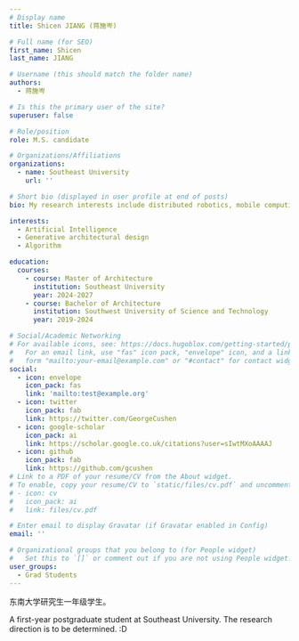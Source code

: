 ```yaml
---
# Display name
title: Shicen JIANG (蒋施岑)

# Full name (for SEO)
first_name: Shicen
last_name: JIANG

# Username (this should match the folder name)
authors:
  - 蒋施岑 

# Is this the primary user of the site?
superuser: false

# Role/position
role: M.S. candidate 

# Organizations/Affiliations
organizations:
  - name: Southeast University
    url: ''

# Short bio (displayed in user profile at end of posts)
bio: My research interests include distributed robotics, mobile computing and programmable matter.

interests:
  - Artificial Intelligence
  - Generative architectural design
  - Algorithm

education:
  courses:
    - course: Master of Architecture
      institution: Southeast University
      year: 2024-2027
    - course: Bachelor of Architecture
      institution: Southwest University of Science and Technology
      year: 2019-2024

# Social/Academic Networking
# For available icons, see: https://docs.hugoblox.com/getting-started/page-builder/#icons
#   For an email link, use "fas" icon pack, "envelope" icon, and a link in the
#   form "mailto:your-email@example.com" or "#contact" for contact widget.
social:
  - icon: envelope
    icon_pack: fas
    link: 'mailto:test@example.org'
  - icon: twitter
    icon_pack: fab
    link: https://twitter.com/GeorgeCushen
  - icon: google-scholar
    icon_pack: ai
    link: https://scholar.google.co.uk/citations?user=sIwtMXoAAAAJ
  - icon: github
    icon_pack: fab
    link: https://github.com/gcushen
# Link to a PDF of your resume/CV from the About widget.
# To enable, copy your resume/CV to `static/files/cv.pdf` and uncomment the lines below.
# - icon: cv
#   icon_pack: ai
#   link: files/cv.pdf

# Enter email to display Gravatar (if Gravatar enabled in Config)
email: ''

# Organizational groups that you belong to (for People widget)
#   Set this to `[]` or comment out if you are not using People widget.
user_groups:
  - Grad Students
---
```


东南大学研究生一年级学生。

A first-year postgraduate student at Southeast University. The research direction is to be determined. :D
